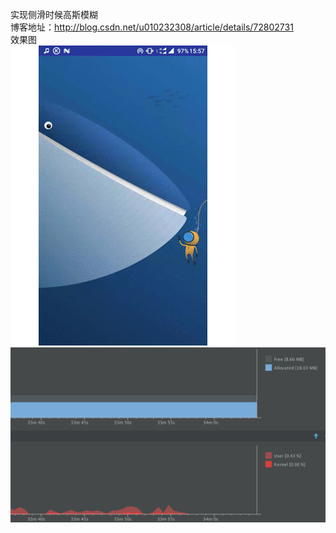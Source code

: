 

实现侧滑时候高斯模糊</br>
博客地址：http://blog.csdn.net/u010232308/article/details/72802731 </br>
效果图 </br>
![](https://github.com/firsthubgit/PartBluredView/blob/master/screenshot/mohu.gif)</br>
![](https://github.com/firsthubgit/PartBluredView/blob/master/screenshot/内存.png)
